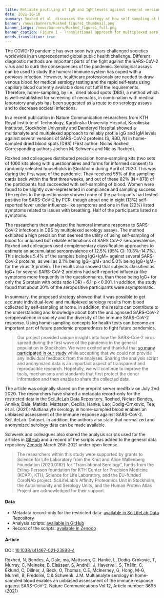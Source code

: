 ```yaml
---
title: Reliable profiling of IgG and IgM levels against several versions of SARS-CoV-2 proteins (S, RBD, N) in home-sampled dried blood spots
date: 2021-10-18
summary: Roxhed et al. discusses the startegy of how self sampling at home can be effective by profiling IgG and IgM levels against several versions of SARS-CoV-2 proteins (S, RBD, N) in home-sampled dried blood spots (DBS). Metadata records and the analysis scripts used for the article are shared.
banner: /news/banners/Roxhed_figure1_thumbnail.png
banner_large: /news/banners/Roxhed_figure1_full.png
banner_caption: Figure 1 - Translational approach for multiplexed serology in home-sampled dried blood spots from Roxhed et al. (2021)
needs_translation: true
---
```


The COVID-19 pandemic has over soon two years challenged societies worldwide in an unprecedented global public health challenge. Different diagnostic methods are important parts of the fight against the SARS-CoV-2 virus and to curb the consequences of the pandemic. Serological assays can be used to study the humoral immune system has coped with a previous infection. However, healthcare professionals are needed to draw venous blood for medical serology testing and the rapid self-tests using capillary blood currently available does not fulfill the requirements. Therefore, home-sampling, by i.e., dried blood spots (DBS), a method which is well-established for screening of neonates, in combination with medical laboratory analysis has been suggested as a route to do serology assays and to decrease societal infections.  

In a recent publication in Nature Communication researchers from KTH Royal Institute of Technology, Karolinska University Hospital, Karolinska Institutet, Stockholm University and Danderyd Hospital showed a multianalyte and multiplexed approach to reliably profile IgG and IgM levels against several versions of SARS-CoV-2 proteins (S, RBD, N) in home-sampled dried blood spots (DBS) (First author: Niclas Roxhed, Corresponding authors Jochen M. Schwenk and Niclas Roxhed). 

Roxhed and colleagues distributed precision home-sampling kits (two sets of 1000 kits along with questionnaires and forms for informed consent) to randomly selected households in Stockholm during April of 2020. This was during the first wave of the pandemic. They received 55% of the sampling cards back within the first three weeks, and out of these 82% (N = 878) of the participants had succeeded with self-sampling of blood. Women were found to be slightly over-represented in compliance and sampling success. The replies to the questionnaire showed none of the participants had tested positive for SARS-CoV-2 by PCR, though about one in eight (13%) self-reported fever under influenza-like symptoms and one in five (22%) listed symptoms related to issues with breathing. Half of the participants listed no symptoms. 

The researchers then analyzed the humoral immune response to SARS-CoV-2 infections in DBS by multiplexed serology assays. The method exhibited a high precision that deemed the utility of using self-sampling of blood for unbiased but reliable estimations of SARS CoV-2 seroprevalence. Roxhed and colleagues used complementary classification approaches to estimate an accumulated seroprevalence of 12.5% (95% CI: 10.3%–14.7%). This includes 5.4% of the samples being IgG+IgM+ against several SARS-CoV-2 proteins, as well as 2.1% being IgG−IgM+ and 5.0% being IgG+IgM− for the virus’ S protein. The results also showed that subjects classified as IgG+ for several SARS-CoV-2 proteins had self-reported influenza-like symptoms more frequently in the questionnaires, than those being IgG+ for only the S protein with odds ratio (OR) = 6.1; p < 0.001. In addition, the study found that about 30% of the seropositive participants were asymptomatic.

In summary, the proposed strategy showed that it was possible to get accurate individual-level and multiplexed serology results from blood collected by self-sampling at home. In addition, the results can contribute to the understanding and knowledge about both the undiagnosed SARS-CoV-2 seroprevalence in society and the diversity of the immune SARS-CoV-2 response. Using home-sampling concepts for health tests can become an important part of future pandemic preparedness to fight future pandemics.

>Our project provided unique insights into how the SARS-CoV-2 virus spread during the first wave of the pandemic in the general population in Stockholm. We were excited and thankful that [so many participated in our study](https://www.dn.se/sthlm/jezzica-deltar-i-studie-for-att-utveckla-nya-testmetoder-jatteviktigt-att-vara-med) while accepting that we could not provide any individual feedback from the analyses. Sharing the analysis script and anonymized data is an important aspect of transparent and reproducible research. Hopefully, we will continue to improve the tools, mechanisms and standards that first protect the donor information and then enable to share the collected data. 

The article was originally shared on the preprint server medRxiv on July 2nd 2020. The researchers have shared a metadata record-only for the restricted data in the [SciLifeLab Data Repository](https://scilifelab.figshare.com/articles/dataset/Multianalyte_serology_in_home-sampled_blood_enables_an_unbiased_assessment_of_the_immune_response_against_SARS-CoV-2/14555520). Roxhed, Niclas; Bendes, Annika; Dale, Matilda; Mattsson, Cecilia; Hanke, Leo; Dodig-Crnkovic, Tea; et al. (2021): Multianalyte serology in home-sampled blood enables an unbiased assessment of the immune response against SARS-CoV-2. SciLifeLab. Dataset. In addition, the authors also state that normalized and anonymized serology data can be made available.

Schwenk and colleagues also shared the analysis scripts used for the articles in [GitHub](https://github.com/Schwenk-Lab/covid19-serology/tree/v1.0.0) and a record of the scripts was added to the general data repository [Zenodo](https://zenodo.org/record/4638597#.YW1LfdlByX3) March 26th 2021 under open license.

>The researchers within this study were supported by grants to Science for Life Laboratory from the Knut and Alice Wallenberg Foundation (2020.0182) for “Translational Serology”, funds from the Erling-Persson foundation for KTH Center for Precision Medicine (KCAP), KTH, Science for Life Laboratory, and the EU-funded CoroNAb project. SciLifeLab's Affinity Proteomics Unit in Stockholm, the Autoimmunity and Serology Units, and the Human Protein Atlas Project are acknowledged for their support.

#### Data

* Metadata record-only for the restricted data: [available in SciLifeLab Data Repository](https://scilifelab.figshare.com/articles/dataset/Multianalyte_serology_in_home-sampled_blood_enables_an_unbiased_assessment_of_the_immune_response_against_SARS-CoV-2/14555520)
* Analysis scripts: [available in GitHub](https://github.com/Schwenk-Lab/covid19-serology/tree/v1.0.0)
* Record of the scripts: [available in Zenodo](https://zenodo.org/record/4638597#.YW1LfdlByX3)

#### Article

DOI: [10.1038/s41467-021-23893-4](https://www.nature.com/articles/s41467-021-23893-4)

Roxhed, N, Bendes, A, Dale, ma, Mattsson, C, Hanke, L, Dodig-Crnkovic, T, Murray, C, Meineke, B, Elsässer, S, Andréll, J, Havervall, S, Thålin, C, Eklund, C, Dillner, J, Beck, O, Thomas, C.E, McInerney, G, Hong, M-G, Murrell, B, Fredolini, C & Schwenk, J.M. Multianalyte serology in home-sampled blood enables an unbiased assessment of the immune response against SARS-CoV-2. Nature Communications Vol 12, Article number: 3695 (2021)  
